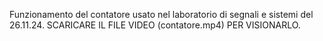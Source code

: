 Funzionamento del contatore usato nel laboratorio di segnali e sistemi del 26.11.24. SCARICARE IL FILE VIDEO (contatore.mp4) PER VISIONARLO.
